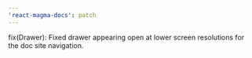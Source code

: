 ```yaml
---
'react-magma-docs': patch
---
```


fix(Drawer): Fixed drawer appearing open at lower screen resolutions for the doc site navigation.
